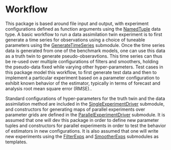 # Workflow 

This package is based around file input and output, with experiment configurations defined
as function arguments using the
[NamedTuple](https://docs.julialang.org/en/v1/base/base/#Core.NamedTuple)
data type.  A basic workflow to run a data assimilation twin
experiment is to first generate a time series for observations using a choice of
tuneable parameters using the [GenerateTimeSeries](@ref) submodule.  Once the time
series data is generated from one of the benchmark models, one can use this data as a
truth twin to generate pseudo-obseravtions. This time series can thus be re-used over
multiple configurations of filters and smoothers, holding the pseudo-data fixed while
varying other hyper-parameters.  Test cases in this package model this workflow,
to first generate test data and then to implement a particular experiment based
on a parameter configuration to exhibit known behavior of the estimator, typically in terms
of forecast and analysis root mean square error (RMSE)..

Standard configurations of hyper-parameters for the truth twin and the data assimilation
method are included in the [SingleExperimentDriver](@ref) submodule, and constructors for
generating maps of parallel experiments over parameter grids are defined in the
[ParallelExperimentDriver](@ref) submodule.  It is assumed that one will dev this
package in order to define new parameter tuples and constructors for parallel experiments
in order to test the behavior of estimators in new configurations.  It is also assumed
that one will write new experiments using the [FilterExps](@ref) and [SmootherExps](@ref)
submodules as templates.
